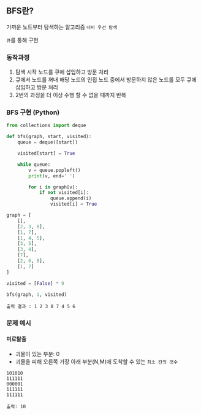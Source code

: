 ## BFS란?

가까운 노트부터 탐색하는 알고리즘 `너비 우선 탐색`

`큐`를 통해 구현

### 동작과정
1. 탐색 시작 노드를 큐에 삽입하고 방문 처리
2. 큐에서 노드를 꺼내 해당 노드의 인접 노드 중에서 방문하지 않은 노드를 모두 큐에 삽입하고 방문 처리
3. 2번의 과정을 더 이상 수행 할 수 없을 때까지 반복

### BFS 구현 (Python)
```Python
from collections import deque

def bfs(graph, start, visited):
    queue = deque([start])

    visited[start] = True

    while queue:
        v = queue.popleft()
        print(v, end=' ')

        for i in graph[v]:
            if not visited[i]:
                queue.append(i)
                visited[i] = True

graph = [
    [],
    [2, 3, 8],
    [1, 7],
    [1, 4, 5],
    [3, 5],
    [3, 4],
    [7],
    [2, 6, 8],
    [1, 7]
]

visited = [False] * 9

bfs(graph, 1, visited)
```
```
출력 결과 : 1 2 3 8 7 4 5 6
```

### 문제 예시
#### 미로탈출
- 괴물이 있는 부분: 0
- 괴물을 피해 오른쪽 가장 아래 부분(N,M)에 도착할 수 있는 `최소 칸의 갯수`
```
101010
111111
000001
111111
111111
```
```
출력: 10
```




